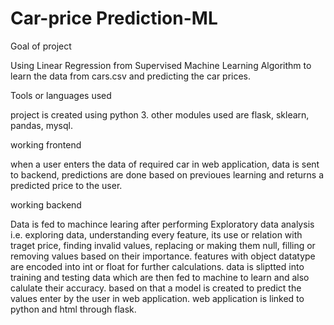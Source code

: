 # Car-price Prediction-ML

Goal of project
  
  Using Linear Regression from Supervised Machine Learning Algorithm to learn the data from cars.csv and predicting the car prices.

Tools or languages used

  project is created using python 3. other modules used are flask, sklearn, pandas, mysql.
  
working frontend

  when a user enters the data of required car in web application, data is sent to backend, predictions are done based on previoues learning 
  and returns a predicted price to the user.
  
working backend

  Data is fed to machince learing after performing Exploratory data analysis i.e. exploring data, understanding every feature, its use or relation with traget price,
  finding invalid values, replacing or making them null, filling or removing values based on their importance.
  features with object datatype are encoded into int or float for further calculations.
  data is sliptted into training and testing data which are then fed to machine to learn and also calulate their accuracy.
  based on that a model is created to predict the values enter by the user in web application.
  web application is linked to python and html through flask.
  
